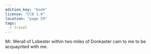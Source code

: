 ```yaml
---
edition_key: "book"
license: "CC0 1.0"
location: "page 59"
tags:
  - travel
---
```

Mr. Werall of Lobester within two miles of Donkaster cam to me
to be acquaynted with me.
